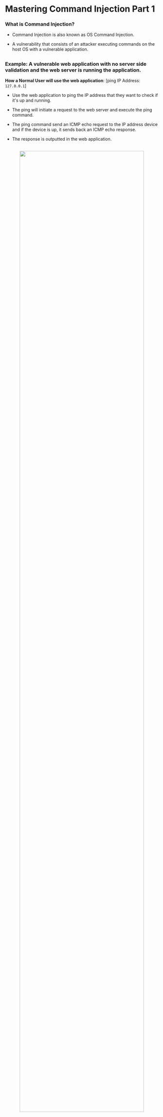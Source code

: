 # Mastering Command Injection Part 1

<h3>What is Command Injection?</h3>

- Command Injection is also known as OS Command Injection.

- A vulnerability that consists of an attacker executing commands on the host OS with a vulnerable application.

<h2></h2>

<h3>Example: A vulnerable web application with no server side validation and the web server is running the application. </h3>

**How a Normal User will use the web application**: [ping IP Address: ```127.0.0.1```]

- Use the web application to ping the IP address that they want to check if it's up and running.

- The ping will initiate a request to the web server and execute the ping command.

- The ping command send an ICMP echo request to the IP address device and if the device is up, it sends back an ICMP echo response.

- The response is outputted in the web application.


<p align="center">
<br/>
<img src="https://i.imgur.com/c1sv8Ep.png" height="90%" width="90%" alt=""/>
<br />

**If a Malicious Attacker gain access to the web application**: [ping IP Address with command injection: ```120.0.0.1 && cat /etc/passwd```]

- The attacker can run a "cat command" to output the contents of the /etc/passwd file.
  - /etc/passwd is a world readable file. Regardless of the user context in which the web application operates, it would have the capability to access the file in the event it is susceptible to command injection.

- The attacker ping the IP address with the command injection.

- The server sends back an ICMP echo response with both commands.

- Allowed the attacker to exfiltrate the information from the web application.

<p align="center">
<br/>
<img src="https://i.imgur.com/UIVIyoS.png" height="90%" width="90%" alt=""/>
<br />

<h2></h2>

<h3>Types of Command Injection</h3>

**In-band Command Injection**

- Attacker execute the commands on the host OS through a vulnerability application <ins> and receiving the response of the command in the application. </ins>

**Blind Command Injection**

- Attacker execute the commands on the host OS through a vulnerability application <ins> that does not return the output from the command within its HTTP response. </ins>

<h2></h2>

<h3>Impact of Command Injection Attacks</h3>

Unauthorized access to the application and host OS.

- Confidentiality: Command Injection can be used to view sensitive information.
- Integrity: Command Injection can be used to alter content in the application.
- Availability: Command Injection can be used to delete content in the application.

With Command Injection attacks, the attacker could run arbitrary commands. The attacker will gain remote cove execution the OS. This would affect the CIA triad at the highest level.
